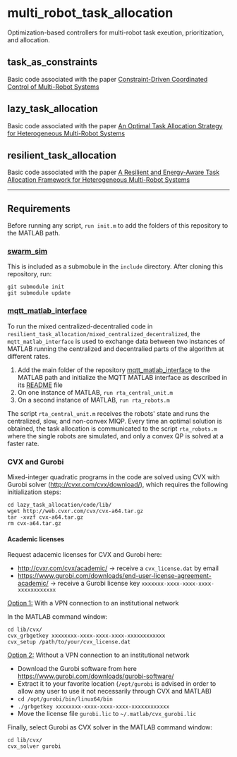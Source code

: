 # multi_robot_task_allocation
Optimization-based controllers for multi-robot task exeution, prioritization, and allocation.

## task_as_constraints

Basic code associated with the paper [Constraint-Driven Coordinated Control of Multi-Robot Systems](https://arxiv.org/abs/1811.02465)

## lazy_task_allocation

Basic code associated with the paper [An Optimal Task Allocation Strategy for Heterogeneous Multi-Robot Systems](https://arxiv.org/abs/1903.08641)

## resilient_task_allocation

Basic code associated with the paper [A Resilient and Energy-Aware Task Allocation Framework for Heterogeneous Multi-Robot Systems](https://arxiv.org/abs/2105.05586)

---

## Requirements

Before running any script, `run init.m` to add the folders of this repository to the MATLAB path.

### [swarm_sim](https://github.com/gnotomista/swarm_sim)

This is included as a submobule in the `include` directory. After cloning this repository, run:
```
git submodule init
git submodule update
```

### [mqtt_matlab_interface](https://github.com/gnotomista/mqtt_matlab_interface)

To run the mixed centralized-decentralied code in `resilient_task_allocation/mixed_centralized_decentralized`, the `mqtt_matlab_interface` is used to exchange data between two instances of MATLAB running the centralized and decentralied parts of the algorithm at different rates.
1. Add the main folder of the repository [mqtt_matlab_interface](https://github.com/gnotomista/mqtt_matlab_interface) to the MATLAB path and initialize the MQTT MATLAB interface as described in its [README](https://github.com/gnotomista/mqtt_matlab_interface/blob/master/README.md) file
2. On one instance of MATLAB, `run rta_central_unit.m`
3. On a second instance of MATLAB, `run rta_robots.m`

The script `rta_central_unit.m` receives the robots' state and runs the centralized, slow, and non-convex MIQP. Every time an optimal solution is obtained, the task allocation is communicated to the script `rta_robots.m` where the single robots are simulated, and only a convex QP is solved at a faster rate.

### CVX and Gurobi

Mixed-integer quadratic programs in the code are solved using CVX with Gurobi solver (http://cvxr.com/cvx/download/), which requires the following initialization steps:
```
cd lazy_task_allocation/code/lib/
wget http://web.cvxr.com/cvx/cvx-a64.tar.gz
tar -xvzf cvx-a64.tar.gz
rm cvx-a64.tar.gz
```

#### Academic licenses

Request adacemic licenses for CVX and Gurobi here:
* http://cvxr.com/cvx/academic/ &rarr; receive a `cvx_license.dat` by email
* https://www.gurobi.com/downloads/end-user-license-agreement-academic/ &rarr; receive a Gurobi license key `xxxxxxx-xxxx-xxxx-xxxx-xxxxxxxxxxxx`

<ins>Option 1:</ins> With a VPN connection to an institutional network

In the MATLAB command window:
```
cd lib/cvx/
cvx_grbgetkey xxxxxxxx-xxxx-xxxx-xxxx-xxxxxxxxxxxx
cvx_setup /path/to/your/cvx_license.dat
```

<ins>Option 2:</ins> Without a VPN connection to an institutional network
* Download the Gurobi software from here https://www.gurobi.com/downloads/gurobi-software/
* Extract it to your favorite location (`/opt/gurobi` is advised in order to allow any user to use it not necessarily through CVX and MATLAB)
* `cd /opt/gurobi/bin/linux64/bin`
* `./grbgetkey xxxxxxxx-xxxx-xxxx-xxxx-xxxxxxxxxxxx`
* Move the license file `gurobi.lic` to `~/.matlab/cvx_gurobi.lic`

Finally, select Gurobi as CVX solver in the MATLAB command window:
```
cd lib/cvx/
cvx_solver gurobi
```
